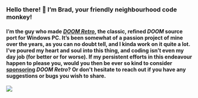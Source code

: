 ### Hello there! :wave: I’m Brad, your friendly neighbourhood code monkey!

#### I’m the guy who made [*DOOM Retro*](https://github.com/bradharding/doomretro), the classic, refined *DOOM* source port for Windows PC. It’s been somewhat of a passion project of mine over the years, as you can no doubt tell, and I kinda work on it quite a lot. I’ve poured my heart and soul into this thing, and coding isn’t even my day job (for better or for worse). If my persistent efforts in this endeavour happen to please you, would you then be ever so kind to consider [sponsoring](https://github.com/bradharding/doomretro/wiki/SPONSOR) *DOOM Retro*? Or don't hesitate to reach out if you have any suggestions or bugs you wish to share.

![](https://github.com/bradharding/www.doomretro.com/raw/master/rainbow.png)
